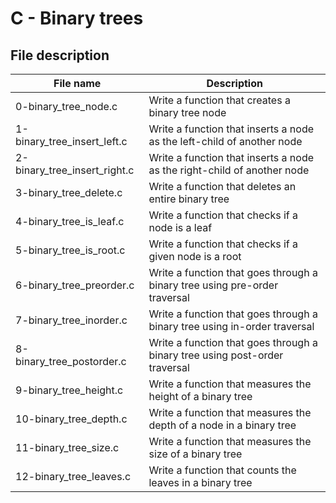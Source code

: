 # C - Binary trees

## File description

| File name                    | Description                                                                 |
| ---------------------------- | --------------------------------------------------------------------------- |
| 0-binary_tree_node.c         | Write a function that creates a binary tree node                            |
| 1-binary_tree_insert_left.c  | Write a function that inserts a node as the left-child of another node      |
| 2-binary_tree_insert_right.c | Write a function that inserts a node as the right-child of another node     |
| 3-binary_tree_delete.c       | Write a function that deletes an entire binary tree                         |
| 4-binary_tree_is_leaf.c      | Write a function that checks if a node is a leaf                            |
| 5-binary_tree_is_root.c      | Write a function that checks if a given node is a root                      |
| 6-binary_tree_preorder.c     | Write a function that goes through a binary tree using pre-order traversal  |
| 7-binary_tree_inorder.c      | Write a function that goes through a binary tree using in-order traversal   |
| 8-binary_tree_postorder.c    | Write a function that goes through a binary tree using post-order traversal |
| 9-binary_tree_height.c       | Write a function that measures the height of a binary tree                  |
| 10-binary_tree_depth.c       | Write a function that measures the depth of a node in a binary tree         |
| 11-binary_tree_size.c        | Write a function that measures the size of a binary tree                    |
| 12-binary_tree_leaves.c      | Write a function that counts the leaves in a binary tree                    |
